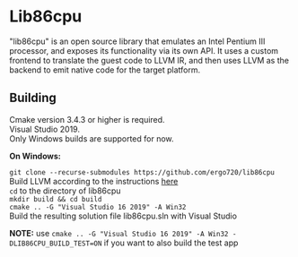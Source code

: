 # Lib86cpu

"lib86cpu" is an open source library that emulates an Intel Pentium III processor, and exposes its functionality
via its own API. It uses a custom frontend to translate the guest code to LLVM IR, and then uses LLVM as the
backend to emit native code for the target platform.

## Building

Cmake version 3.4.3 or higher is required.\
Visual Studio 2019.\
Only Windows builds are supported for now.

**On Windows:**

`git clone --recurse-submodules https://github.com/ergo720/lib86cpu`\
Build LLVM according to the instructions [here](https://llvm.org/docs/GettingStartedVS.html)\
`cd` to the directory of lib86cpu\
`mkdir build && cd build`\
`cmake .. -G "Visual Studio 16 2019" -A Win32`\
Build the resulting solution file lib86cpu.sln with Visual Studio

**NOTE:** use `cmake .. -G "Visual Studio 16 2019" -A Win32 -DLIB86CPU_BUILD_TEST=ON` if you want to also build the test app
